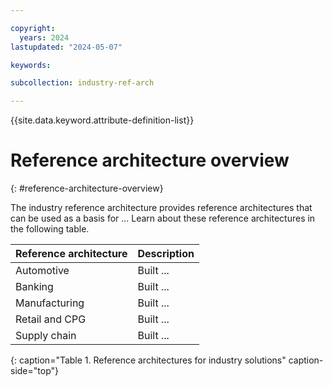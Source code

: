 ```yaml
---

copyright:
  years: 2024
lastupdated: "2024-05-07"

keywords: 

subcollection: industry-ref-arch

---
```


{{site.data.keyword.attribute-definition-list}}

# Reference architecture overview
{: #reference-architecture-overview}

The industry reference architecture provides reference architectures that can be used as a basis for ... Learn about these reference architectures in the following table.

| Reference architecture   | Description    |
|--------------- | --------------- |
| Automotive  | Built ...   |
| Banking  | Built ...   |
| Manufacturing  | Built ...   |
| Retail and CPG  | Built ...   |
| Supply chain  | Built ...   |
{: caption="Table 1. Reference architectures for industry solutions" caption-side="top"}